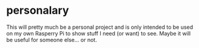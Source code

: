 # personalary

This will pretty much be a personal project and is only intended to be used on my own Rasperry Pi to show stuff I need (or want) to see. Maybe it will be useful for someone else... or not.
